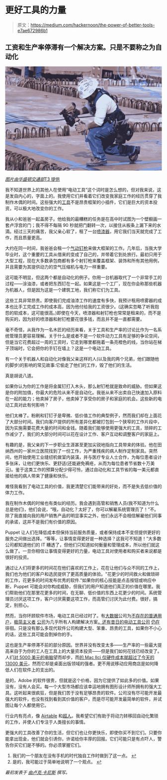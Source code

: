 # 更好工具的力量

> 原文：<https://medium.com/hackernoon/the-power-of-better-tools-e7ae672986b1>

## 工资和生产率停滞有一个解决方案。只是不要称之为自动化

![](img/0345169f369ff401c276e65bb4dd441d.png)

[*图片由华盛顿交通部*T3 提供](https://www.flickr.com/photos/wsdot/6977412325/in/photolist-bCz4Av-69i5ki-jNUZcA-cL5g1-ikwKN6-7bA77o-4hnRdf-8sKdd-9p5sbM-7PS9Y7-7PNWgr-6aAAVH-gnmvvk-71rak9-5x6JLU-aAQENG-6aELmf-6aELk3-J4Yf7Y-byxECe-CwyhD-6aF1Us-gn2JL8-a2cFdi-71BS2p-8MCzZv-6aELhS-7PNWsM-6aARve-5eBT2y-5XTnFT-i51Bot-bggUEH-8367Qf-6aAAW4-6aELum-XFSqU8-d6DmK-5TEwBQ-gnmaRH-6ZUhv-cDu8gN-7iRyyN-p1XW9k-e2Hm2M-gnm84D-bBcmW2-gWHUhW-7iRyoJ-8NkvT1)

我不知道世界上的其他人在使用“电动工具”这个词时是怎么想的，但对我来说，这是发自内心的，字面上的。我使用它们并看着它们改变我家庭工作的经历贯穿了我制作木偶的时间。这些强大的[工具](https://hackernoon.com/tagged/tools)不是昂贵框架的小插件，它们是巨大的资本投资，可以极大地改变你的工作。

我从小和爸爸一起盖房子。他给我的最糟糕的任务是在高中时试图为一个壁橱画一套卢浮宫的门；我不得不每隔 90 秒就把门翻转一次，以接住从板条上漏下来的水滴。经过三天的痛苦，我父亲心软了，租了一台[喷漆器](https://www.thisoldhouse.com/ideas/paint-sprayers)，用它我们当天就完成了工作，而且质量更高。

大约在同一时间，我爸爸会租一个[气动钉枪](https://home.howstuffworks.com/nail-gun2.htm)来做大框架的工作。几年后，当我大学毕业时，这个重要的工具从借来的变成了自己的，并带着它到处旅行。最初只用于大型工程，现在大多数承包商都有多个射钉枪来覆盖框架、装饰和所有其他用例，并且需要为其提供动力的空气压缩机与电力一样重要。

这可能不明显，但这两个都是自动化的例子。你用一台机器取代了一个非常手工的过程——涂油漆，或者把东西钉在一起。如果这是一个工厂，现在你会称那些机器为机器人，但是因为这是一个建筑工地，我们称它们为工具。

这些工具非常昂贵。即使我们完成油漆工作的速度有多快，我预计租用喷雾器的成本也比手工完成工作的成本高，因为他付给我的工资很少。(这确实忽略了听我抱怨的软成本，这可能很高。)即使在今天，喷漆器和射钉枪也常常是租来的，而不是购买的，因为好的喷漆器和射钉枪要花很多钱，而且并不是一直都需要。

毫不奇怪，从我作为一名木匠的经历来看，关于工具和生产率的讨论比作为一名系统管理员更容易理解。关于什么是或者不是一个软件动力工具有足够的争论空间，但是当它花费超过一周的工资时，它走到哪里都拖着一条亮橙色的线，当你站在梯子顶端时，它会把你的手钉在墙上？这是一个电动工具。

有一个关于机器人和自动化对像我父亲这样的人(以及我的两个兄弟，他们跟随他的脚步)的影响的常见故事:它偷走了他们的工作，毁了他们的生活。

真是胡说八道。

如果你认为你的工作是将金属钉打入木头，那么射钉枪就是致命的威胁。但如果这是你的附加值，你最大的危险从来不是自动化。我爸从来不出卖自己快速加入原料在一起的能力；他卖掉了房子，他卖掉了享受你的房子和家庭的机会。这些新的电动工具对此有何影响？

他们太棒了。粉刷和钉钉子是卑微、低价值工作的典型例子，然而我们却在上面花了大部分时间。我们向客户提供的所有差异化都被打包到一个狭窄的工作片段中，因为实施需要花费大量的时间和金钱。随着我们能够使用更强大的工具，琐碎的工作减少了，我们的大部分时间可以花在设计工作、客户互动和调整客户的家庭上。

有趣的是，我父亲的下一步职业生涯甚至更加尖锐地指向工具带来的体验。他在田纳西州的一家州立医院找到了一份工作，为严重残疾的病人制作定制家具。突然间，他开始使用工业缝纫机做室内装潢，并与医疗专业人士合作，为每位患者设计多张床，让他们更快乐、更舒适(还能避免褥疮，从而为每位患者节省数十万美元)。鉴于这类工作的预算分配少得可怜，通过自动化和工具节省的每一美元都直接给他的病人带来了健康和快乐。

难怪我看到了电动工具的价值，我更清楚它们能带来的好处，而不是失去低价值的体力工作。

我在制作木偶的时候也有类似的经历。我会遇到高管和销售人员(我不知道为什么总是他们)，他们会说，“哦，自动化？太好了，你可以解雇系统管理员了！”不。除了我直接向我的用户销售产品的明显事实之外，他们永远不会相信解雇他们同事的承诺，这并不是我们有价值的原因。

Puppet 让人们在降低成本但保持当前服务质量，或者保持成本不变但提供更好的服务之间做出选择。“等等，让事情变得更好是一种选择？这我可不知道！”大多数公司都知道他们的 IT 糟透了，但他们只知道如何衡量和管理成本，所以他们就这么做了。一旦你相信让事情变得更好的力量，电动工具对使用者和购买者来说都是很好的投资。

通过让人们将更多的时间花在他们喜欢的工作上，花在让他们与众不同的工作上，我们也为他们的客户和选民提供了更高质量的体验。"花更少的时间救火和做琐碎的工作，花更多的时间发布优秀的软件."如果你的核心技能是点击按钮或响应中断，Puppet 可能会对你构成威胁，但我们的用户知道他们真正的价值在哪里。我们帮助他们在那里花更多的时间，在无聊、低价值的东西上花更少的时间。系统管理员讨厌这项工作，客户讨厌需要这项工作，而高管们讨厌为此付费。很好，搞定，别担心。

然而，当你环顾软件市场，电动工具已经过时了。有[大数据](https://www.google.com/)公司为[不存在的普通用户](https://www.thestar.com/news/insight/2016/01/16/when-us-air-force-discovered-the-flaw-of-averages.html)，[极简主义者](https://trello.com/) [公司](https://slack.com/)为几乎所有人构建解决方案[，还有昔日的电动工具](https://lukekanies.com/great-design-is-ruining-software/)[公司](https://www.adobe.com/) [仍在](https://www.autodesk.com/)徘徊。只是没有那么多现代软件公司构建大型、笨重、昂贵的工具，如果你不小心的话，这些工具可能会割掉你的手。

这也是生产率停滞不前的部分原因。世界并没有改变太多——生产率的一些最大提高来自于为你的工人在工具上的大量资本投资——但是我们如何花钱已经改变了。人们[对 5000 美元的电脑](https://techcrunch.com/video/video-editing-on-the-imac-pro/)望而却步，而[的 Mac IIci 仅硬件成本就超过了今天的 13000 美元](https://www.imore.com/macs-then-and-now-comparing-30-years-bang-your-buck)，然而它却是桌面出版领域的强者。更不用说移动应用商店是如何降低人们在软件上的支出的。

是的，Adobe 的软件很贵，但就是这个价格，因为它提供了如此多的价值。如果没有，没有人会买。每一个大型市场都应该幸运地拥有图形设计师所拥有的强大工具。这听起来很疯狂，但是我们苦于没有足够昂贵的软件。公司没有尽可能开发最强大的软件，也没有找到看到其价值的客户，而是尽可能开发最简单的软件，并试图让每个人都使用它。

行业内有亮点，像 [Airtable](https://airtable.com/) 和[超人](https://superhuman.com/)。我希望它们有助于将动力转移回自动化繁琐的工作，并使人们专注于人类擅长的事情。

更强大的工具改善了你的生活，但它们也让你更快乐，即使你买不到它们。只要你能拿出现金，他们就会引诱你，许诺给你丰厚的回报。它们可能只是有点吓人，警告你买它们是不够的。你必须掌握它们。

1.  我们的一个朋友在没有手机的时代独自工作时做到了这一点。 [↩](#ffn1)
2.  是的，我可能过于简单地说明了一个观点。 [↩](#ffn2)

*最初发表于* [*由卢克·卡尼斯*](http://lukekanies.com/the-power-of-better-tools/) *撰写。*
